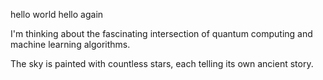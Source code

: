 hello world
hello again

I'm thinking about the fascinating intersection of quantum computing and machine learning algorithms.

The sky is painted with countless stars, each telling its own ancient story.